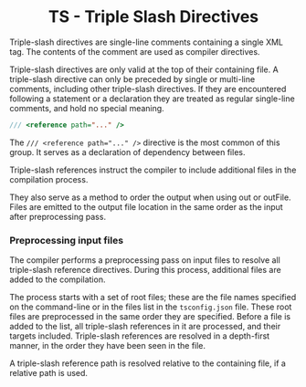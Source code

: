 <link rel="stylesheet" href="https://cdn.jsdelivr.net/npm/bootstrap-icons@1.5.0/font/bootstrap-icons.css">
<link rel="stylesheet" href="../../lib/doc_style.css">

<h1 style="text-align:center">TS - Triple Slash Directives</h1>

Triple-slash directives are single-line comments containing a single XML tag. The contents of the comment are used as compiler directives.

Triple-slash directives are only valid at the top of their containing file. A triple-slash directive can only be preceded by single or multi-line comments, including other triple-slash directives. If they are encountered following a statement or a declaration they are treated as regular single-line comments, and hold no special meaning.

```ts
/// <reference path="..." />
```
The `/// <reference path="..." />` directive is the most common of this group. It serves as a declaration of dependency between files.

Triple-slash references instruct the compiler to include additional files in the compilation process.

They also serve as a method to order the output when using out or outFile. Files are emitted to the output file location in the same order as the input after preprocessing pass.

### Preprocessing input files
The compiler performs a preprocessing pass on input files to resolve all triple-slash reference directives. During this process, additional files are added to the compilation.

The process starts with a set of root files; these are the file names specified on the command-line or in the files list in the `tsconfig.json` file. These root files are preprocessed in the same order they are specified. Before a file is added to the list, all triple-slash references in it are processed, and their targets included. Triple-slash references are resolved in a depth-first manner, in the order they have been seen in the file.

A triple-slash reference path is resolved relative to the containing file, if a relative path is used.






























